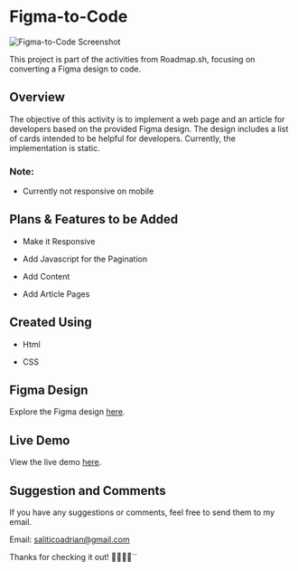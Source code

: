 # Figma-to-Code

![Figma-to-Code Screenshot](screenshot.png)

This project is part of the activities from Roadmap.sh, focusing on converting a Figma design to code.

## Overview

The objective of this activity is to implement a web page and an article for developers based on the provided Figma design. The design includes a list of cards intended to be helpful for developers. Currently, the implementation is static.

### Note:

- Currently not responsive on mobile

## Plans & Features to be Added

- Make it Responsive

- Add Javascript for the Pagination

- Add Content

- Add Article Pages

## Created Using

- Html

- CSS

## Figma Design

Explore the Figma design [here](https://www.figma.com/file/nh0V05z3NB87ue9v5PcO3R/writings.dev?node-id=0%3A1&mode=dev).

## Live Demo

View the live demo [here](https://frogerall.github.io/figma-to-code/).

## Suggestion and Comments

If you have any suggestions or comments, feel free to send them to my email.

Email: saliticoadrian@gmail.com

Thanks for checking it out! 🙌🎉🎉😍``
